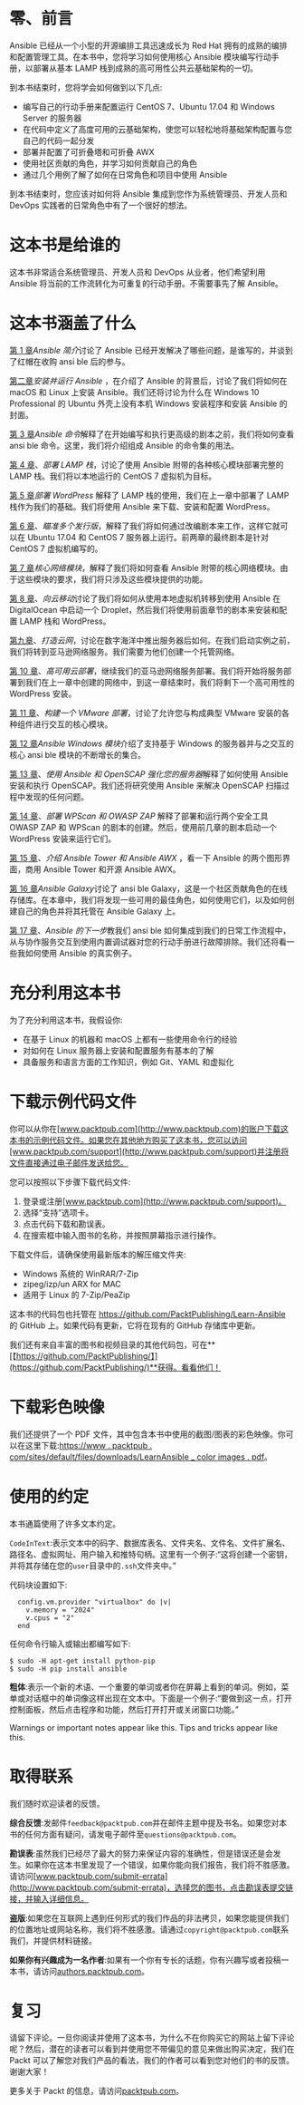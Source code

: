 # 零、前言

Ansible 已经从一个小型的开源编排工具迅速成长为 Red Hat 拥有的成熟的编排和配置管理工具。在本书中，您将学习如何使用核心 Ansible 模块编写行动手册，以部署从基本 LAMP 栈到成熟的高可用性公共云基础架构的一切。

到本书结束时，您将学会如何做到以下几点:

*   编写自己的行动手册来配置运行 CentOS 7、Ubuntu 17.04 和 Windows Server 的服务器
*   在代码中定义了高度可用的云基础架构，使您可以轻松地将基础架构配置与您自己的代码一起分发
*   部署并配置了可折叠塔和可折叠 AWX
*   使用社区贡献的角色，并学习如何贡献自己的角色
*   通过几个用例了解了如何在日常角色和项目中使用 Ansible

到本书结束时，您应该对如何将 Ansible 集成到您作为系统管理员、开发人员和 DevOps 实践者的日常角色中有了一个很好的想法。

# 这本书是给谁的

这本书非常适合系统管理员、开发人员和 DevOps 从业者，他们希望利用 Ansible 将当前的工作流转化为可重复的行动手册。不需要事先了解 Ansible。

# 这本书涵盖了什么

[第 1 章](01.html#J2B80-0fda9dda24fc45e094341803448da041)*Ansible 简介*讨论了 Ansible 已经开发解决了哪些问题，是谁写的，并谈到了红帽在收购 ansi ble 后的参与。

[第二章](02.html#SJGS0-0fda9dda24fc45e094341803448da041)*安装并运行 Ansible* ，在介绍了 Ansible 的背景后，讨论了我们将如何在 macOS 和 Linux 上安装 Ansible。我们还将讨论为什么在 Windows 10 Professional 的 Ubuntu 外壳上没有本机 Windows 安装程序和安装 Ansible 的封面。

[第 3 章](03.html#1BRPS0-0fda9dda24fc45e094341803448da041)*Ansible 命令*解释了在开始编写和执行更高级的剧本之前，我们将如何查看 ansi ble 命令。这里，我们将介绍组成 Ansible 的命令集的用法。

[第 4 章](04.html#1Q5IA0-0fda9dda24fc45e094341803448da041)、*部署 LAMP 栈*，讨论了使用 Ansible 附带的各种核心模块部署完整的 LAMP 栈。我们将以本地运行的 CentOS 7 虚拟机为目标。

[第 5 章](05.html#2MP360-0fda9dda24fc45e094341803448da041)*部署 WordPress* 解释了 LAMP 栈的使用，我们在上一章中部署了 LAMP 栈作为我们的基础。我们将使用 Ansible 来下载、安装和配置 WordPress。

[第 6 章](06.html#3BOFI0-0fda9dda24fc45e094341803448da041)、*瞄准多个发行版*，解释了我们将如何通过改编剧本来工作，这样它就可以在 Ubuntu 17.04 和 CentOS 7 服务器上运行。前两章的最终剧本是针对 CentOS 7 虚拟机编写的。

[第 7 章](07.html#3O56S0-0fda9dda24fc45e094341803448da041)*核心网络模块*，解释了我们将如何查看 Ansible 附带的核心网络模块。由于这些模块的要求，我们将只涉及这些模块提供的功能。

[第 8 章](08.html#55U1S0-0fda9dda24fc45e094341803448da041)、*向云移动*讨论了我们将如何从使用本地虚拟机转移到使用 Ansible 在 DigitalOcean 中启动一个 Droplet，然后我们将使用前面章节的剧本来安装和配置 LAMP 栈和 WordPress。

[第九章](09.html#5L6AS0-0fda9dda24fc45e094341803448da041)、*打造云网*，讨论在数字海洋中推出服务器后如何。在我们启动实例之前，我们将转到亚马逊网络服务。我们需要为他们创建一个托管网络。

[第 10 章](10.html#62HIO0-0fda9dda24fc45e094341803448da041)、*高可用云部署*，继续我们的亚马逊网络服务部署。我们将开始将服务部署到我们在上一章中创建的网络中，到这一章结束时，我们将剩下一个高可用性的 WordPress 安装。

[第 11 章](11.html#6RB1C0-0fda9dda24fc45e094341803448da041)、*构建一个 VMware 部署*，讨论了允许您与构成典型 VMware 安装的各种组件进行交互的核心模块。

[第 12 章](12.html#8PALU0-0fda9dda24fc45e094341803448da041)*Ansible Windows 模块*介绍了支持基于 Windows 的服务器并与之交互的核心 ansi ble 模块的不断增长的集合。

[第 13 章](13.html#9BEGK0-0fda9dda24fc45e094341803448da041)、*使用 Ansible 和 OpenSCAP 强化您的服务器*解释了如何使用 Ansible 安装和执行 OpenSCAP。我们还将研究使用 Ansible 来解决 OpenSCAP 扫描过程中发现的任何问题。

[第 14 章](14.html#9QMPK0-0fda9dda24fc45e094341803448da041)、*部署 WPScan 和 OWASP ZAP* 解释了部署和运行两个安全工具 OWASP ZAP 和 WPScan 的剧本的创建。然后，使用前几章的剧本启动一个 WordPress 安装来运行它们。

[第 15 章](15.html#A73GU0-0fda9dda24fc45e094341803448da041)、*介绍 Ansible Tower 和 Ansible AWX* ，看一下 Ansible 的两个图形界面，商用 Ansible Tower 和开源 Ansible AWX。

[第 16 章](16.html#AVSVI0-0fda9dda24fc45e094341803448da041)*Ansible Galaxy*讨论了 ansi ble Galaxy，这是一个社区贡献角色的在线存储库。在本章中，我们将发现一些可用的最佳角色，如何使用它们，以及如何创建自己的角色并将其托管在 Ansible Galaxy 上。

[第 17 章](17.html#BIVAQ0-0fda9dda24fc45e094341803448da041)、*Ansible 的下一步*教我们 ansi ble 如何集成到我们的日常工作流程中，从与协作服务交互到使用内置调试器对您的行动手册进行故障排除。我们还将看一些我如何使用 Ansible 的真实例子。

# 充分利用这本书

为了充分利用这本书，我假设你:

*   在基于 Linux 的机器和 macOS 上都有一些使用命令行的经验
*   对如何在 Linux 服务器上安装和配置服务有基本的了解
*   具备服务和语言方面的工作知识，例如 Git、YAML 和虚拟化

# 下载示例代码文件

你可以从你在[www.packtpub.com](http://www.packtpub.com)的账户下载这本书的示例代码文件。如果您在其他地方购买了这本书，您可以访问[www.packtpub.com/support](http://www.packtpub.com/support)并注册将文件直接通过电子邮件发送给您。

您可以按照以下步骤下载代码文件:

1.  登录或注册[www.packtpub.com](http://www.packtpub.com/support)。
2.  选择“支持”选项卡。
3.  点击代码下载和勘误表。
4.  在搜索框中输入图书的名称，并按照屏幕指示进行操作。

下载文件后，请确保使用最新版本的解压缩文件夹:

*   Windows 系统的 WinRAR/7-Zip
*   zipeg/izp/un ARX for MAC
*   适用于 Linux 的 7-Zip/PeaZip

这本书的代码包也托管在 https://github.com/PacktPublishing/Learn-Ansible 的 GitHub 上。如果代码有更新，它将在现有的 GitHub 存储库中更新。

我们还有来自丰富的图书和视频目录的其他代码包，可在**[【https://github.com/PacktPublishing/】](https://github.com/PacktPublishing/)**获得。看看他们！

# 下载彩色映像

我们还提供了一个 PDF 文件，其中包含本书中使用的截图/图表的彩色映像。你可以在这里下载:[https://www . packtpub . com/sites/default/files/downloads/LearnAnsible _ color images . pdf](https://www.packtpub.com/sites/default/files/downloads/LearnAnsible_ColorImages.pdf)。

# 使用的约定

本书通篇使用了许多文本约定。

`CodeInText`:表示文本中的码字、数据库表名、文件夹名、文件名、文件扩展名、路径名、虚拟网址、用户输入和推特句柄。这里有一个例子:“这将创建一个密钥，并将其存储在您的`user`目录中的`.ssh`文件夹中。”

代码块设置如下:

```
  config.vm.provider "virtualbox" do |v|
    v.memory = "2024"
    v.cpus = "2"
  end
```

任何命令行输入或输出都编写如下:

```
$ sudo -H apt-get install python-pip
$ sudo -H pip install ansible
```

**粗体**:表示一个新的术语、一个重要的单词或者你在屏幕上看到的单词。例如，菜单或对话框中的单词像这样出现在文本中。下面是一个例子:“要做到这一点，打开控制面板，然后点击程序和功能，然后打开打开或关闭窗口功能。”

Warnings or important notes appear like this. Tips and tricks appear like this.

# 取得联系

我们随时欢迎读者的反馈。

**综合反馈**:发邮件`feedback@packtpub.com`并在邮件主题中提及书名。如果您对本书的任何方面有疑问，请发电子邮件至`questions@packtpub.com`。

**勘误表**:虽然我们已经尽了最大的努力来保证内容的准确性，但是错误还是会发生。如果你在这本书里发现了一个错误，如果你能向我们报告，我们将不胜感激。请访问[www.packtpub.com/submit-errata](http://www.packtpub.com/submit-errata)，选择您的图书，点击勘误表提交链接，并输入详细信息。

**盗版**:如果您在互联网上遇到任何形式的我们作品的非法拷贝，如果您能提供我们的位置地址或网站名称，我们将不胜感激。请通过`copyright@packtpub.com`联系我们，并提供材料链接。

**如果你有兴趣成为一名作者**:如果有一个你有专长的话题，你有兴趣写或者投稿一本书，请访问[authors.packtpub.com](http://authors.packtpub.com/)。

# 复习

请留下评论。一旦你阅读并使用了这本书，为什么不在你购买它的网站上留下评论呢？然后，潜在的读者可以看到并使用您不带偏见的意见来做出购买决定，我们在 Packt 可以了解您对我们产品的看法，我们的作者可以看到您对他们的书的反馈。谢谢大家！

更多关于 Packt 的信息，请访问[packtpub.com](https://www.packtpub.com/)。